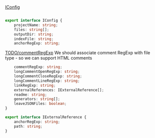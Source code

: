 
 [IConfig](#IConfig)
```typescript

export interface IConfig {
    projectName: string;
    files: string[];
    outputDir: string;
    indexFile: string;
    anchorRegExp: string;
```
 [TODO/commentRegExp](#TODO-commentRegExp) We should associate comment RegExp with file type - so we can support HTML comments
```typescript
    commentRegExp: string;
    longCommentOpenRegExp: string;
    longCommentCloseRegExp: string;
    longCommentLineRegExp: string;
    linkRegExp: string;
    externalReferences: IExternalReference[];
    readme: string;
    generators: string[];
    leaveJSONFiles: boolean;
}

export interface IExternalReference {
    anchorRegExp: string;
    path: string;
}
```